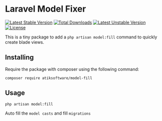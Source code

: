 # Laravel Model Fixer
[![Latest Stable Version](https://poser.pugx.org/atiksoftware/model-fill/v/stable)](https://packagist.org/packages/atiksoftware/model-fill) [![Total Downloads](https://poser.pugx.org/atiksoftware/model-fill/downloads)](https://packagist.org/packages/atiksoftware/model-fill) [![Latest Unstable Version](https://poser.pugx.org/atiksoftware/model-fill/v/unstable)](https://packagist.org/packages/atiksoftware/model-fill) [![License](https://poser.pugx.org/atiksoftware/model-fill/license)](https://packagist.org/packages/atiksoftware/model-fill)

This is a tiny package to add a `php artisan model:fill` command to quickly create blade views.

## Installing

Require the package with composer using the following command:

    composer require atiksoftware/model-fill

## Usage

```
php artisan model:fill
```

Auto fill the `model casts` and fill `migrations`